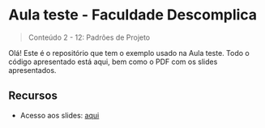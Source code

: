 # Aula teste - Faculdade Descomplica
> Conteúdo 2 - 12: Padrões de Projeto


Olá! Este é o repositório que tem o exemplo usado na Aula teste. Todo o código apresentado está aqui, bem como o PDF com os slides apresentados.

## Recursos

- Acesso aos slides: [aqui](etc/AulaTeste.pdf)

